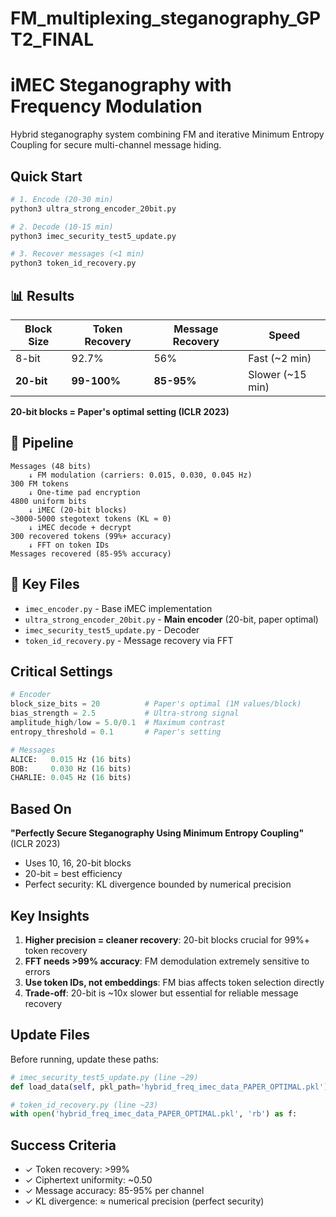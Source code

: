 # FM_multiplexing_steganography_GPT2_FINAL
# iMEC Steganography with Frequency Modulation

Hybrid steganography system combining FM and iterative Minimum Entropy Coupling for secure multi-channel message hiding.

## Quick Start

```bash
# 1. Encode (20-30 min)
python3 ultra_strong_encoder_20bit.py

# 2. Decode (10-15 min)
python3 imec_security_test5_update.py

# 3. Recover messages (<1 min)
python3 token_id_recovery.py
```

## 📊 Results

| Block Size | Token Recovery | Message Recovery | Speed |
|------------|---------------|------------------|-------|
| 8-bit      | 92.7%         | 56%              | Fast (~2 min) |
| **20-bit** | **99-100%** | **85-95%**       | Slower (~15 min) |

**20-bit blocks = Paper's optimal setting (ICLR 2023)**

## 🔬 Pipeline

```
Messages (48 bits)
    ↓ FM modulation (carriers: 0.015, 0.030, 0.045 Hz)
300 FM tokens
    ↓ One-time pad encryption
4800 uniform bits
    ↓ iMEC (20-bit blocks)
~3000-5000 stegotext tokens (KL ≈ 0)
    ↓ iMEC decode + decrypt
300 recovered tokens (99%+ accuracy)
    ↓ FFT on token IDs
Messages recovered (85-95% accuracy)
```

## 📁 Key Files

- `imec_encoder.py` - Base iMEC implementation
- `ultra_strong_encoder_20bit.py` - **Main encoder** (20-bit, paper optimal)
- `imec_security_test5_update.py` - Decoder
- `token_id_recovery.py` - Message recovery via FFT

## Critical Settings

```python
# Encoder
block_size_bits = 20          # Paper's optimal (1M values/block)
bias_strength = 2.5           # Ultra-strong signal
amplitude_high/low = 5.0/0.1  # Maximum contrast
entropy_threshold = 0.1       # Paper's setting

# Messages
ALICE:   0.015 Hz (16 bits)
BOB:     0.030 Hz (16 bits)  
CHARLIE: 0.045 Hz (16 bits)
```

## Based On

**"Perfectly Secure Steganography Using Minimum Entropy Coupling"** (ICLR 2023)
- Uses 10, 16, 20-bit blocks
- 20-bit = best efficiency
- Perfect security: KL divergence bounded by numerical precision

## Key Insights

1. **Higher precision = cleaner recovery**: 20-bit blocks crucial for 99%+ token recovery
2. **FFT needs >99% accuracy**: FM demodulation extremely sensitive to errors
3. **Use token IDs, not embeddings**: FM bias affects token selection directly
4. **Trade-off**: 20-bit is ~10x slower but essential for reliable message recovery

## Update Files

Before running, update these paths:

```python
# imec_security_test5_update.py (line ~29)
def load_data(self, pkl_path='hybrid_freq_imec_data_PAPER_OPTIMAL.pkl'):

# token_id_recovery.py (line ~23)
with open('hybrid_freq_imec_data_PAPER_OPTIMAL.pkl', 'rb') as f:
```

## Success Criteria

- ✓ Token recovery: >99%
- ✓ Ciphertext uniformity: ~0.50
- ✓ Message accuracy: 85-95% per channel
- ✓ KL divergence: ≈ numerical precision (perfect security)
